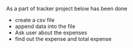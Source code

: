 As a part of tracker project below has been done
- create a csv file
- append data into the file
- Ask user about the expenses
- find out the expense and total expense
